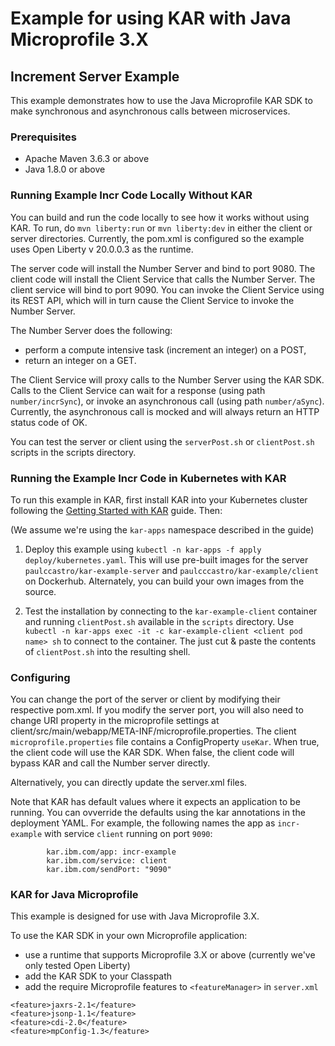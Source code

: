 # Example for using KAR with Java Microprofile 3.X

## Increment Server Example
This example demonstrates how to use the Java Microprofile KAR SDK to make synchronous and asynchronous calls between microservices. 

### Prerequisites
- Apache Maven 3.6.3 or above
- Java 1.8.0 or above

### Running Example Incr Code Locally Without KAR
You can build and run the code locally to see how it works without using KAR. To run, do `mvn liberty:run` or `mvn liberty:dev` in either the client or server directories. Currently, the pom.xml is configured so the example uses Open Liberty v 20.0.0.3 as the runtime.

The server code will install the Number Server and bind to port 9080.  The client code will install the Client Service that calls the Number Server.  The client service will bind to port 9090. You can invoke the Client Service using its REST API, which will in turn cause the Client Service to invoke the Number Server.

The Number Server does the following:
- perform a compute intensive task (increment an integer) on a POST, 
- return an integer on a GET. 

The Client Service will proxy calls to the Number Server using the KAR SDK.
Calls to the Client Service can wait for a response (using path `number/incrSync`), or invoke an asynchronous call (using path `number/aSync`).  Currently, the asynchronous call is mocked and will always return an HTTP status code of OK. 

You can test the server or client using the `serverPost.sh` or `clientPost.sh` scripts in the scripts directory.

### Running the Example Incr Code in Kubernetes with KAR
To run this example in KAR, first install KAR into your Kubernetes cluster following the [Getting Started with KAR](https://github.ibm.com/solsa/kar/blob/master/docs/getting-started.md) guide.  Then:

(We assume we're using the `kar-apps` namespace described in the guide)

1. Deploy this example using `kubectl -n kar-apps -f apply deploy/kubernetes.yaml`. This will use pre-built images for the server `paulccastro/kar-example-server` and `paulcccastro/kar-example/client` on Dockerhub.  Alternately, you can build your own images from the source.

2. Test the installation by connecting to the `kar-example-client` container and running `clientPost.sh` available in the `scripts` directory.  Use `kubectl -n kar-apps exec -it -c kar-example-client <client pod name> sh` to connect to the container. The just cut & paste the contents of `clientPost.sh` into the resulting shell.


### Configuring
You can change the port of the server or client by modifying their respective pom.xml.  If you modify the server port, you will also need to change URI property in the microprofile settings at client/src/main/webapp/META-INF/microprofile.properties. The client `microprofile.properties` file contains a ConfigProperty `useKar`.  When true, the client code will use the KAR SDK.  When false, the client code will bypass KAR and call the Number server directly.

Alternatively, you can directly update the server.xml files.  

Note that KAR has default values where it expects an application to be running.  You can ovverride the defaults using the kar annotations in the deployment YAML.  For example, the following names the app as `incr-example` with service `client` running on port `9090`:

```
        kar.ibm.com/app: incr-example
        kar.ibm.com/service: client
        kar.ibm.com/sendPort: "9090"
```


### KAR for Java Microprofile
This example is designed for use with Java Microprofile 3.X. 

To use the KAR SDK in your own Microprofile application:
- use a runtime that supports Microprofile  3.X or above (currently we've only tested Open Liberty)
- add the KAR SDK to your Classpath
- add the require Microprofile features to `<featureManager>` in `server.xml` 

```
<feature>jaxrs-2.1</feature>
<feature>jsonp-1.1</feature>
<feature>cdi-2.0</feature>
<feature>mpConfig-1.3</feature>
```
